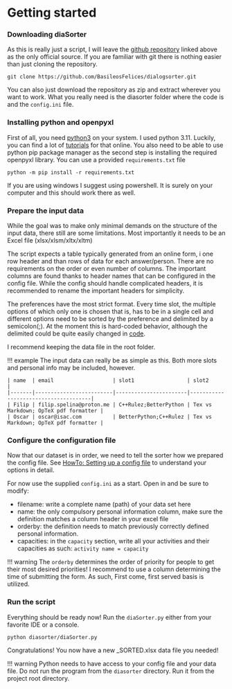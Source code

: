 # Getting started

### Downloading diaSorter

As this is really just a script, I will leave the [github repository](https://github.com/BasileosFelices/dialogsorter.git) linked above as the only official source.
If you are familiar with git there is nothing easier than just cloning the repository.

```shell
git clone https://github.com/BasileosFelices/dialogsorter.git
```

You can also just download the repository as zip and extract wherever you want to work. What you really need is the diasorter folder where the code is and the `config.ini` file.

### Installing python and openpyxl

First of all, you need [python3](https://www.python.org/downloads/) on your system. I used python 3.11. Luckily, you can find a lot of [tutorials](https://www.tutorialspoint.com/how-to-install-python-in-windows) for that online. You also need to be able to use
python pip package manager as the second step is installing the required openpyxl library. You can use a provided `requirements.txt` file

```shell
python -m pip install -r requirements.txt
```

If you are using windows I suggest using powershell. It is surely on your computer and this should work there as well.

### Prepare the input data

While the goal was to make only minimal demands on the structure of the input data, there still are some limitations. Most importantly it needs to be an Excel file (xlsx/xlsm/xltx/xltm)

The script expects a table typically generated from an online form, i one row header and than rows of data for each answer/person. There are no requirements on the order or even number of columns. The important columns are found thanks to header names that can be configured in the config file. While the config should handle complicated headers, it is recommended to rename the important headers for simplicity.

The preferences have the most strict format. Every time slot, the multiple options of which only one is chosen that is, has to be in a single cell and different options need to be sorted by the preference and delimited by a semicolon(;). At the moment this is hard-coded behavior, although the delimited could be quite easily changed in [code](reference/Person.md). 

I recommend keeping the data file in the root folder. 

!!! example
    The input data can really be as simple as this. Both more slots and personal info may be included, however.

    | name  | email                   | slot1                 | slot2                                |
    |-------|-------------------------|-----------------------|--------------------------------------|
    | Filip | filip.spelina@proton.me | C++Rulez;BetterPython | Tex vs Markdown; OpTeX pdf formatter |
    | Oscar | oscar@isac.com          | BetterPython;C++Rulez | Tex vs Markdown; OpTeX pdf formatter |

### Configure the configuration file

Now that our dataset is in order, we need to tell the sorter how we prepared the config file.
See [HowTo: Setting up a config file](setting-config.md) to understand your options in detail.

For now use the supplied `config.ini` as a start. Open in and be sure to modify:
- filename: write a complete name (path) of your data set here
- name: the only compulsory personal information column, make sure the definition matches a column header in your excel file
- orderby: the definition needs to match previously correctly defined personal information.
- capacities: in the `capacity` section, write all your activities and their capacities as such: `activity name = capacity`

!!! warning
    The `orderby` determines the order of priority for people to get their most desired priorities! I recommend to use a column determining the time of submitting the form. As such, First come, first served basis is utilized.

### Run the script

Everything should be ready now! Run the `diaSorter.py` either from your favorite IDE or a console.

```shell
python diasorter/diaSorter.py
```

Congratulations! You now have a new _SORTED.xlsx data file you needed!

!!! warning
    Python needs to have access to your config file and your data file. Do not run the program from the `diasorter` directory. Run it from the project root directory.

